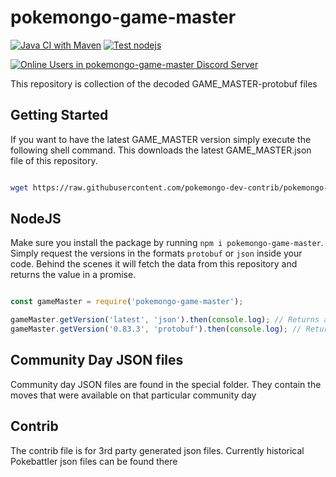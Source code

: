 ﻿# pokemongo-game-master

[![Java CI with Maven](https://github.com/pokemongo-dev-contrib/pokemongo-game-master/actions/workflows/maven.yml/badge.svg?branch=master)](https://github.com/pokemongo-dev-contrib/pokemongo-game-master/actions/workflows/maven.yml) [![Test nodejs](https://github.com/pokemongo-dev-contrib/pokemongo-game-master/actions/workflows/test.yml/badge.svg?branch=master)](https://github.com/pokemongo-dev-contrib/pokemongo-game-master/actions/workflows/test.yml)

<!--odd -->

[![Online Users in pokemongo-game-master Discord Server](https://discordapp.com/api/guilds/293741011665027073/embed.png)](https://discord.gg/ssVqwvX)

This repository is collection of the decoded GAME_MASTER-protobuf files

## Getting Started

If you want to have the latest GAME_MASTER version simply execute the following
shell command. This downloads the latest GAME_MASTER.json file of this repository.

```bash

wget https://raw.githubusercontent.com/pokemongo-dev-contrib/pokemongo-game-master/master/versions/latest/V2_GAME_MASTER.json

```

## NodeJS

Make sure you install the package by running `npm i pokemongo-game-master`.
Simply request the versions in the formats `protobuf` or `json` inside your code.
Behind the scenes it will fetch the data from this repository and returns
the value in a promise.

```JavaScript

const gameMaster = require('pokemongo-game-master');

gameMaster.getVersion('latest', 'json').then(console.log); // Returns as object: { itemTemplates: [ ... ], timestampMs: '1512514949791' }
gameMaster.getVersion('0.83.3', 'protobuf').then(console.log); // Returns the version 0.83.3 as string

```

## Community Day JSON files

Community day JSON files are found in the special folder. They contain
the moves that were available on that particular community day

## Contrib

The contrib file is for 3rd party generated json files. Currently historical
Pokebattler json files can be found there
